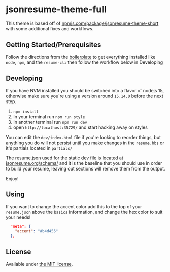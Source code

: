 # jsonresume-theme-full

This theme is based off of [npmjs.com/package/jsonresume-theme-short](https://www.npmjs.com/package/jsonresume-theme-short) with some additional fixes and workflows.

## Getting Started/Prerequisites

Follow the directions from the [boilerplate](https://github.com/jsonresume/jsonresume-theme-boilerplate) to get everything installed like `node`, `npm`, and the `resume-cli` then follow the workflow below in Developing

## Developing

If you have NVM installed you should be switched into a flavor of nodejs 15, otherwise make sure you're using a version around `15.14.0` before the next step.

1. `npm install`
2. In your terminal run `npm run style`
3. In another terminal run `npm run dev`
4. open `http://localhost:35729/` and start hacking away on styles

You can edit the `dev/index.html` file if you're looking to reorder things, but anything you do will not persist until you make changes in the `resume.hbs` or it's partials located in `partials/`

The resume.json used for the static dev file is located at [jsonresume.org/schema/](https://jsonresume.org/schema/) and it is the baseline that you should use in order to build your resume, leaving out sections will remove them from the output.

Enjoy!

## Using

If you want to change the accent color add this to the top of your `resume.json` above the `basics` information, and change the hex color to suit your needs!

```json
  "meta": {
    "accent": "#b4d455"
  },
```

## License

Available under [the MIT license](http://mths.be/mit).

